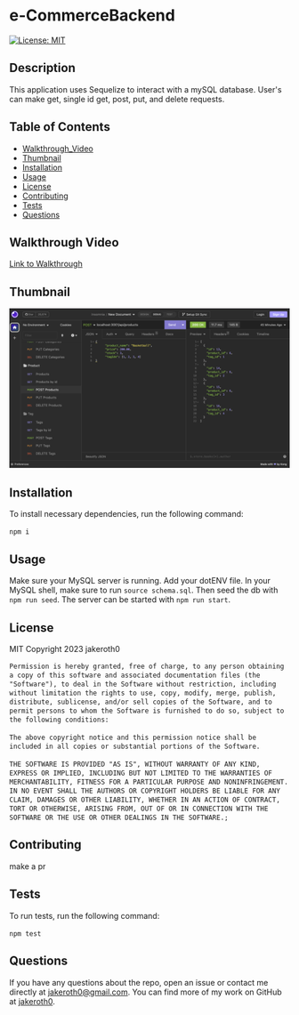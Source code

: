 # e-CommerceBackend

  [![License: MIT](https://img.shields.io/badge/License-MIT-yellow.svg)](https://opensource.org/licenses/MIT)

  ## Description
  This application uses Sequelize to interact with a mySQL database. User's can make get, single id get, post, put, and delete requests.

  ## Table of Contents
  - [Walkthrough_Video](#Walkthrough_Video)
  - [Thumbnail](#Thumbnail)
  - [Installation](#Installation)
  - [Usage](#Usage)
  - [License](#License)
  - [Contributing](#Contributing)
  - [Tests](#Tests)
  - [Questions](#Questions)

  ## Walkthrough Video
  [Link to Walkthrough](https://drive.google.com/file/d/1gC4sjh64viZrUSP5RY1PjWjkW1cMwZwV/view?usp=sharing)

  ## Thumbnail
  ![Thumbnail](images/thumbnailEcommerce.png)

  ## Installation
  To install necessary dependencies, run the following command:

  ` npm i `

  ## Usage
  Make sure your MySQL server is running. Add your dotENV file. In your MySQL shell, make sure to run `source schema.sql`. Then seed the db with `npm run seed`. The server can be started with `npm run start`.

  ## License
  MIT
  Copyright 2023 jakeroth0

    Permission is hereby granted, free of charge, to any person obtaining a copy of this software and associated documentation files (the "Software"), to deal in the Software without restriction, including without limitation the rights to use, copy, modify, merge, publish, distribute, sublicense, and/or sell copies of the Software, and to permit persons to whom the Software is furnished to do so, subject to the following conditions:
    
    The above copyright notice and this permission notice shall be included in all copies or substantial portions of the Software.
    
    THE SOFTWARE IS PROVIDED "AS IS", WITHOUT WARRANTY OF ANY KIND, EXPRESS OR IMPLIED, INCLUDING BUT NOT LIMITED TO THE WARRANTIES OF MERCHANTABILITY, FITNESS FOR A PARTICULAR PURPOSE AND NONINFRINGEMENT. IN NO EVENT SHALL THE AUTHORS OR COPYRIGHT HOLDERS BE LIABLE FOR ANY CLAIM, DAMAGES OR OTHER LIABILITY, WHETHER IN AN ACTION OF CONTRACT, TORT OR OTHERWISE, ARISING FROM, OUT OF OR IN CONNECTION WITH THE SOFTWARE OR THE USE OR OTHER DEALINGS IN THE SOFTWARE.;

  ## Contributing
  make a pr

  ## Tests
  To run tests, run the following command:

  ` npm test `

  ## Questions
  If you have any questions about the repo, open an issue or contact me directly at jakeroth0@gmail.com. You can find more of my work on GitHub at [jakeroth0](https://github.com/jakeroth0).
